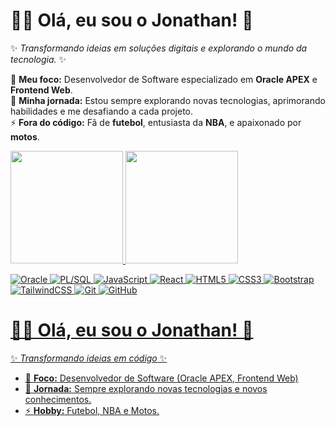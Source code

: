 # 👨‍💻 Olá, eu sou o Jonathan! 👋  
✨ _Transformando ideias em soluções digitais e explorando o mundo da tecnologia._ ✨  

🔭 **Meu foco:** Desenvolvedor de Software especializado em **Oracle APEX** e **Frontend Web**.  
🌱 **Minha jornada:** Estou sempre explorando novas tecnologias, aprimorando habilidades e me desafiando a cada projeto.  
⚡ **Fora do código:** Fã de **futebol**, entusiasta da **NBA**, e apaixonado por **motos**.  

<div>
  <a href="https://github.com/professorjonathan"/>
<img height="180px" src="https://github-readme-stats.vercel.app/api?username=professorjonathan&show_icons=true&theme=radical" />  
<img height="180px" src="https://github-readme-stats.vercel.app/api/top-langs/?username=professorjonathan&layout=compact&theme=radical" />
</div>

![Oracle](https://img.shields.io/badge/-Oracle_DB-F80000?style=flat-square&logo=oracle&logoColor=white)
![PL/SQL](https://img.shields.io/badge/-PL/SQL-003B57?style=flat-square&logo=oracle&logoColor=white)
![JavaScript](https://img.shields.io/badge/-JavaScript-F7DF1E?style=flat-square&logo=javascript&logoColor=black)
![React](https://img.shields.io/badge/-React-61DAFB?style=flat-square&logo=react&logoColor=black)
![HTML5](https://img.shields.io/badge/-HTML5-E34F26?style=flat-square&logo=html5&logoColor=white)
![CSS3](https://img.shields.io/badge/-CSS3-1572B6?style=flat-square&logo=css3&logoColor=white)
![Bootstrap](https://img.shields.io/badge/-Bootstrap-7952B3?style=flat-square&logo=bootstrap&logoColor=white)
![TailwindCSS](https://img.shields.io/badge/-TailwindCSS-38B2AC?style=flat-square&logo=tailwind-css&logoColor=white)
![Git](https://img.shields.io/badge/-Git-F05032?style=flat-square&logo=git&logoColor=white)
![GitHub](https://img.shields.io/badge/-GitHub-181717?style=flat-square&logo=github)

# 👨‍💻 Olá, eu sou o Jonathan! 👋
✨ _Transformando ideias em código_ ✨  

- 🔭 **Foco:** Desenvolvedor de Software (Oracle APEX, Frontend Web)
- 🌱 **Jornada:** Sempre explorando novas tecnologias e novos conhecimentos.
- ⚡ **Hobby:** Futebol, NBA e Motos.
